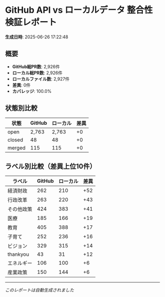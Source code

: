 # GitHub API vs ローカルデータ 整合性検証レポート

**生成日時**: 2025-06-26 17:22:48

## 概要

- **GitHub総PR数**: 2,926件
- **ローカル総PR数**: 2,926件
- **ローカルファイル数**: 2,927件
- **差異**: 0件
- **カバレッジ**: 100.0%

## 状態別比較

| 状態 | GitHub | ローカル | 差異 |
|------|--------|----------|------|
| open | 2,763 | 2,763 | +0 |
| closed | 48 | 48 | +0 |
| merged | 115 | 115 | +0 |

## ラベル別比較（差異上位10件）

| ラベル | GitHub | ローカル | 差異 |
|--------|--------|----------|------|
| 経済財政 | 262 | 210 | +52 |
| 行政改革 | 263 | 220 | +43 |
| その他政策 | 424 | 383 | +41 |
| 医療 | 185 | 166 | +19 |
| 教育 | 405 | 388 | +17 |
| 子育て | 252 | 236 | +16 |
| ビジョン | 329 | 315 | +14 |
| thankyou | 43 | 31 | +12 |
| エネルギー | 106 | 100 | +6 |
| 産業政策 | 150 | 144 | +6 |

---
*このレポートは自動生成されました*